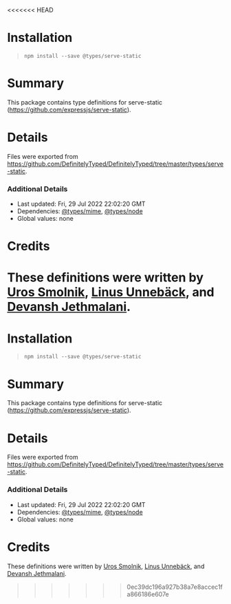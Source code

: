 <<<<<<< HEAD
# Installation
> `npm install --save @types/serve-static`

# Summary
This package contains type definitions for serve-static (https://github.com/expressjs/serve-static).

# Details
Files were exported from https://github.com/DefinitelyTyped/DefinitelyTyped/tree/master/types/serve-static.

### Additional Details
 * Last updated: Fri, 29 Jul 2022 22:02:20 GMT
 * Dependencies: [@types/mime](https://npmjs.com/package/@types/mime), [@types/node](https://npmjs.com/package/@types/node)
 * Global values: none

# Credits
These definitions were written by [Uros Smolnik](https://github.com/urossmolnik), [Linus Unnebäck](https://github.com/LinusU), and [Devansh Jethmalani](https://github.com/devanshj).
=======
# Installation
> `npm install --save @types/serve-static`

# Summary
This package contains type definitions for serve-static (https://github.com/expressjs/serve-static).

# Details
Files were exported from https://github.com/DefinitelyTyped/DefinitelyTyped/tree/master/types/serve-static.

### Additional Details
 * Last updated: Fri, 29 Jul 2022 22:02:20 GMT
 * Dependencies: [@types/mime](https://npmjs.com/package/@types/mime), [@types/node](https://npmjs.com/package/@types/node)
 * Global values: none

# Credits
These definitions were written by [Uros Smolnik](https://github.com/urossmolnik), [Linus Unnebäck](https://github.com/LinusU), and [Devansh Jethmalani](https://github.com/devanshj).
>>>>>>> 0ec39dc196a927b38a7e8accec1fa866186e607e
